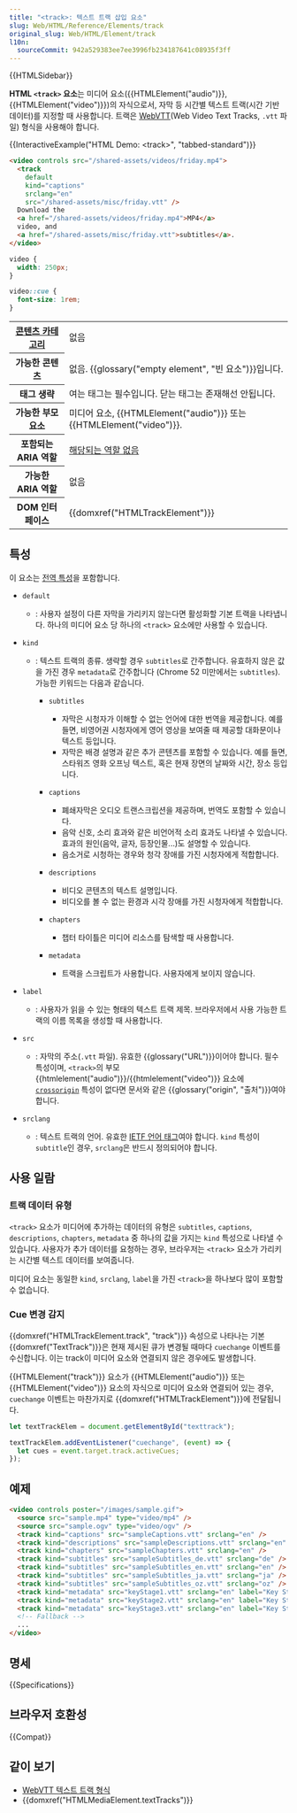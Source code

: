 ```yaml
---
title: "<track>: 텍스트 트랙 삽입 요소"
slug: Web/HTML/Reference/Elements/track
original_slug: Web/HTML/Element/track
l10n:
  sourceCommit: 942a529383ee7ee3996fb234187641c08935f3ff
---
```


{{HTMLSidebar}}

**HTML `<track>` 요소**는 미디어 요소({{HTMLElement("audio")}}, {{HTMLElement("video")}})의 자식으로서, 자막 등 시간별 텍스트 트랙(시간 기반 데이터)를 지정할 때 사용합니다. 트랙은 [WebVTT](/ko/docs/Web/API/WebVTT_API)(Web Video Text Tracks, `.vtt` 파일) 형식을 사용해야 합니다.

{{InteractiveExample("HTML Demo: &lt;track&gt;", "tabbed-standard")}}

```html interactive-example
<video controls src="/shared-assets/videos/friday.mp4">
  <track
    default
    kind="captions"
    srclang="en"
    src="/shared-assets/misc/friday.vtt" />
  Download the
  <a href="/shared-assets/videos/friday.mp4">MP4</a>
  video, and
  <a href="/shared-assets/misc/friday.vtt">subtitles</a>.
</video>
```

```css interactive-example
video {
  width: 250px;
}

video::cue {
  font-size: 1rem;
}
```

<table class="properties">
  <tbody>
    <tr>
      <th scope="row">
        <a href="/ko/docs/Web/Guide/HTML/Content_categories">콘텐츠 카테고리</a>
      </th>
      <td>없음</td>
    </tr>
    <tr>
      <th scope="row">가능한 콘텐츠</th>
      <td>
        없음. {{glossary("empty element", "빈 요소")}}입니다.
      </td>
    </tr>
    <tr>
      <th scope="row">태그 생략</th>
      <td>여는 태그는 필수입니다. 닫는 태그는 존재해선 안됩니다.</td>
    </tr>
    <tr>
      <th scope="row">가능한 부모 요소</th>
      <td>
        미디어 요소, {{HTMLElement("audio")}} 또는 {{HTMLElement("video")}}.
      </td>
    </tr>
    <tr>
      <th scope="row">포함되는 ARIA 역할</th>
      <td>
        <a href="https://www.w3.org/TR/html-aria/#dfn-no-corresponding-role">해당되는 역할 없음</a>
      </td>
    </tr>
    <tr>
      <th scope="row">가능한 ARIA 역할</th>
      <td>없음</td>
    </tr>
    <tr>
      <th scope="row">DOM 인터페이스</th>
      <td>{{domxref("HTMLTrackElement")}}</td>
    </tr>
  </tbody>
</table>

## 특성

이 요소는 [전역 특성](/ko/docs/Web/HTML/Reference/Global_attributes)을 포함합니다.

- `default`
  - : 사용자 설정이 다른 자막을 가리키지 않는다면 활성화할 기본 트랙을 나타냅니다. 하나의 미디어 요소 당 하나의 `<track>` 요소에만 사용할 수 있습니다.
- `kind`

  - : 텍스트 트랙의 종류. 생략할 경우 `subtitles`로 간주합니다. 유효하지 않은 값을 가진 경우 `metadata`로 간주합니다 (Chrome 52 미만에서는 `subtitles`). 가능한 키워드는 다음과 같습니다.

    - `subtitles`

      - 자막은 시청자가 이해할 수 없는 언어에 대한 번역을 제공합니다. 예를 들면, 비영어권 시청자에게 영어 영상을 보여줄 때 제공할 대화문이나 텍스트 등입니다.
      - 자막은 배경 설명과 같은 추가 콘텐츠를 포함할 수 있습니다. 예를 들면, 스타워즈 영화 오프닝 텍스트, 혹은 현재 장면의 날짜와 시간, 장소 등입니다.

    - `captions`

      - 폐쇄자막은 오디오 트랜스크립션을 제공하며, 번역도 포함할 수 있습니다.
      - 음악 신호, 소리 효과와 같은 비언어적 소리 효과도 나타낼 수 있습니다. 효과의 원인(음악, 글자, 등장인물...)도 설명할 수 있습니다.
      - 음소거로 시청하는 경우와 청각 장애를 가진 시청자에게 적합합니다.

    - `descriptions`

      - 비디오 콘텐츠의 텍스트 설명입니다.
      - 비디오를 볼 수 없는 환경과 시각 장애를 가진 시청자에게 적합합니다.

    - `chapters`

      - 챕터 타이틀은 미디어 리소스를 탐색할 때 사용합니다.

    - `metadata`

      - 트랙을 스크립트가 사용합니다. 사용자에게 보이지 않습니다.

- `label`
  - : 사용자가 읽을 수 있는 형태의 텍스트 트랙 제목. 브라우저에서 사용 가능한 트랙의 이름 목록을 생성할 때 사용합니다.
- `src`
  - : 자막의 주소(`.vtt` 파일). 유효한 {{glossary("URL")}}이어야 합니다. 필수 특성이며, `<track>`의 부모 {{htmlelement("audio")}}/{{htmlelement("video")}} 요소에 [`crossorigin`](/ko/docs/Web/HTML/Reference/Attributes/crossorigin) 특성이 없다면 문서와 같은 {{glossary("origin", "출처")}}여야 합니다.
- `srclang`
  - : 텍스트 트랙의 언어. 유효한 [IETF 언어 태그](https://ko.wikipedia.org/wiki/IETF_%EC%96%B8%EC%96%B4_%ED%83%9C%EA%B7%B8)여야 합니다. `kind` 특성이 `subtitle`인 경우, `srclang`은 반드시 정의되어야 합니다.

## 사용 일람

### 트랙 데이터 유형

`<track>` 요소가 미디어에 추가하는 데이터의 유형은 `subtitles`, `captions`, `descriptions`, `chapters`, `metadata` 중 하나의 값을 가지는 `kind` 특성으로 나타낼 수 있습니다. 사용자가 추가 데이터를 요청하는 경우, 브라우저는 `<track>` 요소가 가리키는 시간별 텍스트 데이터를 보여줍니다.

미디어 요소는 동일한 `kind`, `srclang`, `label`을 가진 `<track>`을 하나보다 많이 포함할 수 없습니다.

### Cue 변경 감지

{{domxref("HTMLTrackElement.track", "track")}} 속성으로 나타나는 기본 {{domxref("TextTrack")}}은 현재 제시된 큐가 변경될 때마다 `cuechange` 이벤트를 수신합니다. 이는 track이 미디어 요소와 연결되지 않은 경우에도 발생합니다.

{{HTMLElement("track")}} 요소가 {{HTMLElement("audio")}} 또는 {{HTMLElement("video")}} 요소의 자식으로 미디어 요소와 연결되어 있는 경우, `cuechange` 이벤트는 마찬가지로 {{domxref("HTMLTrackElement")}}에 전달됩니다.

```js
let textTrackElem = document.getElementById("texttrack");

textTrackElem.addEventListener("cuechange", (event) => {
  let cues = event.target.track.activeCues;
});
```

## 예제

```html
<video controls poster="/images/sample.gif">
  <source src="sample.mp4" type="video/mp4" />
  <source src="sample.ogv" type="video/ogv" />
  <track kind="captions" src="sampleCaptions.vtt" srclang="en" />
  <track kind="descriptions" src="sampleDescriptions.vtt" srclang="en" />
  <track kind="chapters" src="sampleChapters.vtt" srclang="en" />
  <track kind="subtitles" src="sampleSubtitles_de.vtt" srclang="de" />
  <track kind="subtitles" src="sampleSubtitles_en.vtt" srclang="en" />
  <track kind="subtitles" src="sampleSubtitles_ja.vtt" srclang="ja" />
  <track kind="subtitles" src="sampleSubtitles_oz.vtt" srclang="oz" />
  <track kind="metadata" src="keyStage1.vtt" srclang="en" label="Key Stage 1" />
  <track kind="metadata" src="keyStage2.vtt" srclang="en" label="Key Stage 2" />
  <track kind="metadata" src="keyStage3.vtt" srclang="en" label="Key Stage 3" />
  <!-- Fallback -->
  ...
</video>
```

## 명세

{{Specifications}}

## 브라우저 호환성

{{Compat}}

## 같이 보기

- [WebVTT 텍스트 트랙 형식](/ko/docs/Web/API/WebVTT_API)
- {{domxref("HTMLMediaElement.textTracks")}}
